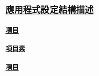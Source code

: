 # [應用程式設定結構描述](index.md)
## [<add> 項目](add-element-for-appsettings.md)   
## [<clear> 項目素](clear-element-for-appsettings.md)   
## [<remove> 項目](remove-element-for-appsettings.md)